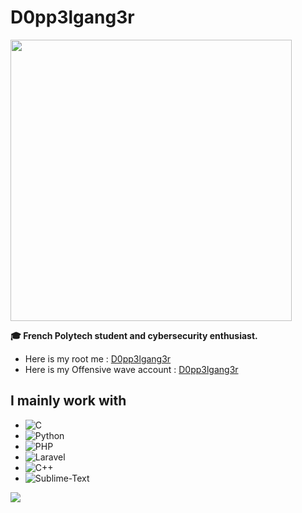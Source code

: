 # D0pp3lgang3r

<img src="https://media.tenor.com/XT7dSwCj0JwAAAAd/kenzou-tenma-monster-anime.gif" width=450 />



**🎓 French Polytech student and cybersecurity enthusiast.**
- Here is my root me : [D0pp3lgang3r](https://www.root-me.org/D0pp3lgang3r)
- Here is my Offensive wave account : [D0pp3lgang3r](https://offensivewave.com/badge.php?user=D0pp3lgang3r)
## I mainly work with
- ![C](https://img.shields.io/badge/-C-red?style=for-the-badge&logo=c&logoColor=white)
- ![Python](https://img.shields.io/badge/-Python-blue?style=for-the-badge&logo=python&logoColor=white)
- ![PHP](https://img.shields.io/badge/-php-pink?style=for-the-badge&logo=php)
- ![Laravel](https://img.shields.io/badge/-laravel-white?style=for-the-badge&logo=laravel)
- ![C++](https://img.shields.io/badge/-C%2B%2B-purple?style=for-the-badge&logo=c%2B%2B&logoColor=white)
- ![Sublime-Text](https://img.shields.io/badge/-Sublime--Text-gray?style=for-the-badge&logo=sublime-text)


<img src="https://github-readme-stats.vercel.app/api?username=D0pp3lgang3r&hide_border=true&theme=aura&show_icons=true" />
